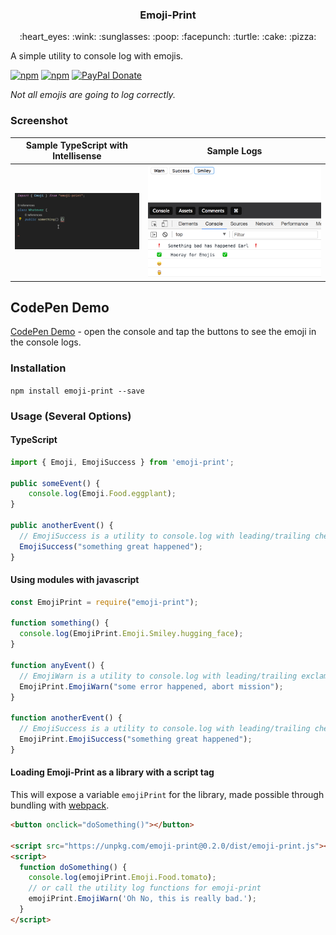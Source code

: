 <p align="center">
 <h3 align="center">
  Emoji-Print 
  </h3>
  <p align="center">
  :heart_eyes: :wink: :sunglasses: :poop: :facepunch: :turtle: :cake: :pizza:
  </p>
  A simple utility to console log with emojis.
</p>

[![npm](https://img.shields.io/npm/v/emoji-print.svg)](https://www.npmjs.com/package/emoji-print)
[![npm](https://img.shields.io/npm/dt/emoji-print.svg?label=npm%20downloads)](https://www.npmjs.com/package/emoji-print)
[![PayPal Donate](https://img.shields.io/badge/Donate-PayPal-ff4081.svg)](https://www.paypal.me/bradwayne88)

_Not all emojis are going to log correctly._

### Screenshot

| Sample TypeScript with Intellisense   |              Sample Logs              |
| ------------------------------------- | :-----------------------------------: |
| ![EmojiPrint](screens/emojiPrint.gif) | ![EmojiLogs](screens/emoji-print.png) |

## CodePen Demo

[CodePen Demo](https://codepen.io/bradwaynemartin/pen/QmmXKb) - open the console and tap the buttons to see the emoji in the console logs.

### Installation

`npm install emoji-print --save`

### Usage (Several Options)

<h4> TypeScript </h4>

```typescript
import { Emoji, EmojiSuccess } from 'emoji-print';

public someEvent() {
    console.log(Emoji.Food.eggplant);
}

public anotherEvent() {
  // EmojiSuccess is a utility to console.log with leading/trailing check marks.
  EmojiSuccess("something great happened");
}
```

<h4> Using modules with javascript </h4>

```javascript
const EmojiPrint = require("emoji-print");

function something() {
  console.log(EmojiPrint.Emoji.Smiley.hugging_face);
}

function anyEvent() {
  // EmojiWarn is a utility to console.log with leading/trailing exclamations.
  EmojiPrint.EmojiWarn("some error happened, abort mission");
}

function anotherEvent() {
  // EmojiSuccess is a utility to console.log with leading/trailing check marks.
  EmojiPrint.EmojiSuccess("something great happened");
}
```

<h4> Loading Emoji-Print as a library with a script tag </h4>

This will expose a variable `emojiPrint` for the library, made possible through bundling with [webpack](https://webpack.js.org/).

```html
<button onclick="doSomething()"></button>

<script src="https://unpkg.com/emoji-print@0.2.0/dist/emoji-print.js"></script>
<script>
  function doSomething() {
    console.log(emojiPrint.Emoji.Food.tomato);
    // or call the utility log functions for emoji-print
    emojiPrint.EmojiWarn('Oh No, this is really bad.');
  }
</script>
```
